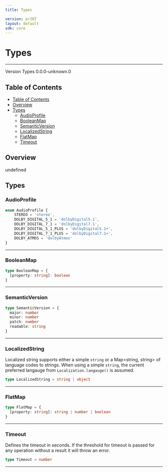 ```yaml
---
title: Types

version: pr207
layout: default
sdk: core
---
```


# Types
---
Version Types 0.0.0-unknown.0

## Table of Contents
   - [Table of Contents](#table-of-contents)
   - [Overview](#overview)
   - [Types](#types)
     - [AudioProfile](#audioprofile)
     - [BooleanMap](#booleanmap)
     - [SemanticVersion](#semanticversion)
     - [LocalizedString](#localizedstring)
     - [FlatMap](#flatmap)
     - [Timeout](#timeout)


## Overview
 undefined

## Types

### AudioProfile



```typescript
enum AudioProfile {
	STEREO = 'stereo',
	DOLBY_DIGITAL_5_1 = 'dolbyDigital5.1',
	DOLBY_DIGITAL_7_1 = 'dolbyDigital7.1',
	DOLBY_DIGITAL_5_1_PLUS = 'dolbyDigital5.1+',
	DOLBY_DIGITAL_7_1_PLUS = 'dolbyDigital7.1+',
	DOLBY_ATMOS = 'dolbyAtmos'
}

```



---
### BooleanMap



```typescript
type BooleanMap = {
  [property: string]: boolean
}
```



---
### SemanticVersion



```typescript
type SemanticVersion = {
  major: number
  minor: number
  patch: number
  readable: string
}
```



---
### LocalizedString

Localized string supports either a simple `string` or a Map<string, string> of language codes to strings. When using a simple `string`, the current preferred langauge from `Localization.langauge()` is assumed.

```typescript
type LocalizedString = string | object
```



---
### FlatMap



```typescript
type FlatMap = {
  [property: string]: string | number | boolean
}
```



---
### Timeout

Defines the timeout in seconds. If the threshold for timeout is passed for any operation without a result it will throw an error.

```typescript
type Timeout = number
```



---